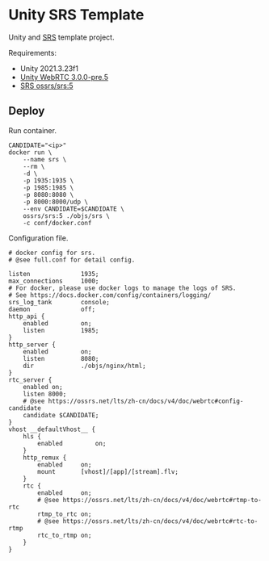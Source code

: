 # Unity SRS Template

Unity and [SRS](https://github.com/ossrs) template project.

Requirements:
* Unity 2021.3.23f1
* [Unity WebRTC 3.0.0-pre.5](https://github.com/Unity-Technologies/com.unity.webrtc)
* [SRS ossrs/srs:5](https://hub.docker.com/r/ossrs/srs)

## Deploy

Run container.
```
CANDIDATE="<ip>"
docker run \
	--name srs \
	--rm \
	-d \
	-p 1935:1935 \
	-p 1985:1985 \
	-p 8080:8080 \
	-p 8000:8000/udp \
	--env CANDIDATE=$CANDIDATE \
	ossrs/srs:5 ./objs/srs \
	-c conf/docker.conf
```

Configuration file.
```
# docker config for srs.
# @see full.conf for detail config.

listen              1935;
max_connections     1000;
# For docker, please use docker logs to manage the logs of SRS.
# See https://docs.docker.com/config/containers/logging/
srs_log_tank        console;
daemon              off;
http_api {
    enabled         on;
    listen          1985;
}
http_server {
    enabled         on;
    listen          8080;
    dir             ./objs/nginx/html;
}
rtc_server {
    enabled on;
    listen 8000;
    # @see https://ossrs.net/lts/zh-cn/docs/v4/doc/webrtc#config-candidate
    candidate $CANDIDATE;
}
vhost __defaultVhost__ {
    hls {
        enabled         on;
    }
    http_remux {
        enabled     on;
        mount       [vhost]/[app]/[stream].flv;
    }
    rtc {
        enabled     on;
        # @see https://ossrs.net/lts/zh-cn/docs/v4/doc/webrtc#rtmp-to-rtc
        rtmp_to_rtc on;
        # @see https://ossrs.net/lts/zh-cn/docs/v4/doc/webrtc#rtc-to-rtmp
        rtc_to_rtmp on;
    }
}
```